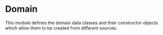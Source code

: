 # Domain

This module defines the domain data classes and their constructor objects
which allow them to be created from different sources.